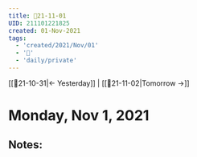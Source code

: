 ```yaml
---
title: 📝21-11-01
UID: 211101221825
created: 01-Nov-2021
tags:
  - 'created/2021/Nov/01'
  - '📅'
  - 'daily/private'
---
```

[[📝21-10-31|<- Yesterday]] | [[📝21-11-02|Tomorrow ->]]
# Monday, Nov 1, 2021

## Notes:


